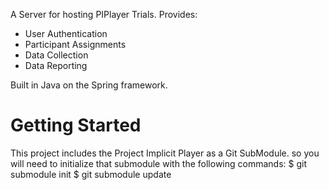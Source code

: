 
A Server for hosting PIPlayer Trials.  Provides:
* User Authentication
* Participant Assignments
* Data Collection
* Data Reporting

Built in Java on the Spring framework.

Getting Started
===============
This project includes the Project Implicit Player as a Git SubModule.  so you will need to initialize that submodule with the following
commands:
$ git submodule init
$ git submodule update

